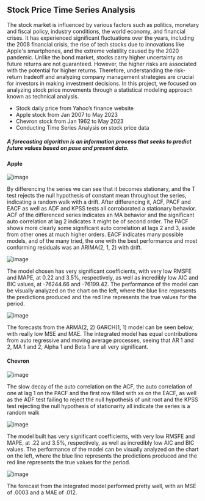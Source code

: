 ## Stock Price Time Series Analysis
The stock market is influenced by various factors such as politics, monetary and fiscal policy, industry conditions, the world economy, and financial crises. It has experienced significant fluctuations over the years, including the 2008 financial crisis, the rise of tech stocks due to innovations like Apple's smartphones, and the extreme volatility caused by the 2020 pandemic. Unlike the bond market, stocks carry higher uncertainty as future returns are not guaranteed. However, the higher risks are associated with the potential for higher returns. Therefore, understanding the risk-return tradeoff and analyzing company management strategies are crucial for investors in making investment decisions. In this project, we focused on analyzing stock price movements through a statistical modeling approach known as technical analysis.

+ Stock daily price from Yahoo’s finance website
+ Apple stock from Jan 2007 to May 2023
+ Chevron stock from Jan 1962 to May 2023
+ Conducting Time Series Analysis on stock price data


##### A forecasting algorithm is an information process that seeks to predict future values based on pase and present data.

#### Apple

![image](https://github.com/user-attachments/assets/12bbc872-3457-443a-873f-db08fe37c2f2)

By differencing the series we can see that it becomes stationary, and the T test rejects the null
hypothesis of constant mean throughout the series, indicating a random walk with a drift.
After differencing it, ACF, PACF and EACF as well as ADF and KPSS tests all corroborated a
stationary behavior. ACF of the differenced series indicates an MA behavior and the significant
auto correlation at lag 2 indicates it might be of second order. The PACF shows more clearly
some significant auto correlation at lags 2 and 3, aside from other ones at much higher orders.
EACF indicates many possible models, and of the many tried, the one with the best performance
and most conforming residuals was an ARIMA(2, 1, 2) with drift.

![image](https://github.com/user-attachments/assets/4ef48840-668b-45af-bd1c-58e9d293e095)

The model chosen has very significant coefficients, with very low RMSFE and MAPE, at 0.22 and 3.5%, respectively, as
well as incredibly low AIC and BIC values, at -76244.66 and -76199.42. The performance of the model can be visually analyzed on the chart on the left, where the blue line represents the predictions produced and the red line represents the true values for the period.


![image](https://github.com/user-attachments/assets/9b53c688-77d7-44d1-a47c-40c5fb5525c8)

The forecasts from the ARMA(2, 2) GARCH(1, 1) model can be seen below, with really low
MSE and MAE. The integrated model has equal contributions from auto regressive and moving
average processes, seeing that AR 1 and 2, MA 1 and 2, Alpha 1 and Beta 1 are all very
significant.


#### Chevron

![image](https://github.com/user-attachments/assets/879015d0-2407-4451-87f4-96bb01e2f16e)

The slow decay of the auto correlation on the ACF, the auto correlation of one at lag 1 on the PACF and the first row filled with xs on the EACF, as well as the ADF test failing to reject the null hypothesis of unit root and the KPSS test rejecting the null hypothesis of stationarity all indicate the series is a random walk



![image](https://github.com/user-attachments/assets/27264009-28e1-4698-a58e-abad786e67f3)

The model built has very significant coefficients, with very low RMSFE and MAPE, at .22 and 3.5%, respectively, as well as incredibly low AIC and BIC values. The performance of the model can be visually analyzed on the chart on the left, where the blue line represents the predictions produced and the red line represents the true values for the period.



![image](https://github.com/user-attachments/assets/1a4290ad-e85a-46d4-82ef-3039596dad54)

The forecast from the integrated model performed pretty well, with an MSE of .0003 and a MAE of .012.


